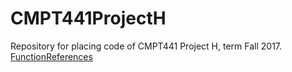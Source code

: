 # CMPT441ProjectH
Repository for placing code of CMPT441 Project H, term Fall 2017.
[FunctionReferences](https://docs.google.com/spreadsheets/d/1rAd82WWBOs2oG2NFM-XbG-V2nHtUex7m5qsEAGprQVc/edit?invite=CPqut88H&ts=5a13e5d4#gid=1157155479)
